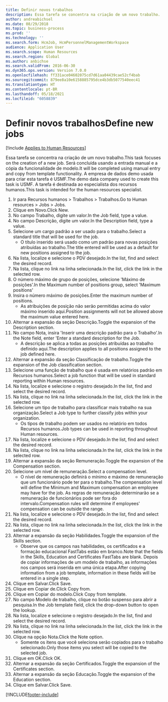 ```yaml
---
title: Definir novos trabalhos
description: Essa tarefa se concentra na criação de um novo trabalho.
author: andreabichsel
ms.date: 08/29/2018
ms.topic: business-process
ms.prod: ''
ms.technology: ''
ms.search.form: HcmJob, HcmPersonnelManagementWorkspace
audience: Application User
ms.search.scope: Human Resources
ms.search.region: Global
ms.author: anbichse
ms.search.validFrom: 2016-06-30
ms.dyn365.ops.version: Version 7.0.0
ms.openlocfilehash: ff331ace04602075cd7d61aa04439cae52cf4bab
ms.sourcegitcommit: 879ee8a10e6158885795dce4b3db5077540eec41
ms.translationtype: HT
ms.contentlocale: pt-BR
ms.lasthandoff: 05/18/2021
ms.locfileid: "6058839"
---
```

# <a name="define-new-jobs"></a><span data-ttu-id="b16b3-103">Definir novos trabalhos</span><span class="sxs-lookup"><span data-stu-id="b16b3-103">Define new jobs</span></span>

[!include [Applies to Human Resources](../includes/applies-to-hr.md)]



<span data-ttu-id="b16b3-104">Essa tarefa se concentra na criação de um novo trabalho.</span><span class="sxs-lookup"><span data-stu-id="b16b3-104">This task focuses on the creation of a new job.</span></span> <span data-ttu-id="b16b3-105">Será concluída usando a entrada manual e a cópia da funcionalidade de modelo.</span><span class="sxs-lookup"><span data-stu-id="b16b3-105">It will be completed using manual entry and copy from template functionality.</span></span> <span data-ttu-id="b16b3-106">A empresa de dados demo usada para criar esta tarefa é USMF.</span><span class="sxs-lookup"><span data-stu-id="b16b3-106">The demo data company used to create this task is USMF.</span></span> <span data-ttu-id="b16b3-107">A tarefa é destinada ao especialista dos recursos humanos.</span><span class="sxs-lookup"><span data-stu-id="b16b3-107">This task is intended for the human resources specialist.</span></span>

1. <span data-ttu-id="b16b3-108">Ir para Recursos humanos > Trabalhos > Trabalhos.</span><span class="sxs-lookup"><span data-stu-id="b16b3-108">Go to Human resources > Jobs > Jobs.</span></span>
2. <span data-ttu-id="b16b3-109">Clique em Novo.</span><span class="sxs-lookup"><span data-stu-id="b16b3-109">Click New.</span></span>
3. <span data-ttu-id="b16b3-110">No campo Trabalho, digite um valor.</span><span class="sxs-lookup"><span data-stu-id="b16b3-110">In the Job field, type a value.</span></span>
4. <span data-ttu-id="b16b3-111">No campo Descrição, digite um valor.</span><span class="sxs-lookup"><span data-stu-id="b16b3-111">In the Description field, type a value.</span></span>
5. <span data-ttu-id="b16b3-112">Selecione um cargo padrão a ser usado para o trabalho.</span><span class="sxs-lookup"><span data-stu-id="b16b3-112">Select a standard title that will be used for the job.</span></span> 
    * <span data-ttu-id="b16b3-113">O título inserido será usado como um padrão para novas posições atribuídas ao trabalho.</span><span class="sxs-lookup"><span data-stu-id="b16b3-113">The title entered will be used as a default for new positions assigned to the job.</span></span>  
6. <span data-ttu-id="b16b3-114">Na lista, localize e selecione o PDV desejado.</span><span class="sxs-lookup"><span data-stu-id="b16b3-114">In the list, find and select the desired record.</span></span>
7. <span data-ttu-id="b16b3-115">Na lista, clique no link na linha selecionada.</span><span class="sxs-lookup"><span data-stu-id="b16b3-115">In the list, click the link in the selected row.</span></span>
8. <span data-ttu-id="b16b3-116">O número máximo de grupo de posições, selecione 'Máximo de posições'.</span><span class="sxs-lookup"><span data-stu-id="b16b3-116">In the Maximum number of positions group, select 'Maximum positions'</span></span>
9. <span data-ttu-id="b16b3-117">Insira o número máximo de posições.</span><span class="sxs-lookup"><span data-stu-id="b16b3-117">Enter the maximum number of positions.</span></span> 
    * <span data-ttu-id="b16b3-118">As atribuições de posição não serão permitidas acima do valor máximo inserido aqui.</span><span class="sxs-lookup"><span data-stu-id="b16b3-118">Position assignments will not be allowed above the maximum value entered here.</span></span>  
10. <span data-ttu-id="b16b3-119">Alternar a expansão da seção Descrição.</span><span class="sxs-lookup"><span data-stu-id="b16b3-119">Toggle the expansion of the Description section.</span></span>
11. <span data-ttu-id="b16b3-120">No campo Nota, insira 'Inserir uma descrição padrão para o Trabalho'.</span><span class="sxs-lookup"><span data-stu-id="b16b3-120">In the Note field, enter 'Enter a standard description for the Job.</span></span>
    * <span data-ttu-id="b16b3-121">A descrição se aplica a todas as posições atribuídas ao trabalho definido aqui.</span><span class="sxs-lookup"><span data-stu-id="b16b3-121">The description applies to all positions assigned to the job defined here.</span></span>  
12. <span data-ttu-id="b16b3-122">Alternar a expansão da seção Classificação de trabalho.</span><span class="sxs-lookup"><span data-stu-id="b16b3-122">Toggle the expansion of the Job classification section.</span></span>
13. <span data-ttu-id="b16b3-123">Selecione uma função de trabalho que é usada em relatórios padrão em Recursos humanos.</span><span class="sxs-lookup"><span data-stu-id="b16b3-123">Select a job function that will be used in standard reporting within Human resources.</span></span>
14. <span data-ttu-id="b16b3-124">Na lista, localize e selecione o registro desejado.</span><span class="sxs-lookup"><span data-stu-id="b16b3-124">In the list, find and select the desired record.</span></span>
15. <span data-ttu-id="b16b3-125">Na lista, clique no link na linha selecionada.</span><span class="sxs-lookup"><span data-stu-id="b16b3-125">In the list, click the link in the selected row.</span></span>
16. <span data-ttu-id="b16b3-126">Selecione um tipo de trabalho para classificar mais trabalho na sua organização.</span><span class="sxs-lookup"><span data-stu-id="b16b3-126">Select a Job type to further classify jobs within your organization.</span></span> 
    * <span data-ttu-id="b16b3-127">Os tipos de trabalho podem ser usados no relatório em todos Recursos humanos.</span><span class="sxs-lookup"><span data-stu-id="b16b3-127">Job types can be used in reporting throughout Human resources.</span></span>  
17. <span data-ttu-id="b16b3-128">Na lista, localize e selecione o PDV desejado.</span><span class="sxs-lookup"><span data-stu-id="b16b3-128">In the list, find and select the desired record.</span></span>
18. <span data-ttu-id="b16b3-129">Na lista, clique no link na linha selecionada.</span><span class="sxs-lookup"><span data-stu-id="b16b3-129">In the list, click the link in the selected row.</span></span>
19. <span data-ttu-id="b16b3-130">Alternar a expansão da seção Remuneração.</span><span class="sxs-lookup"><span data-stu-id="b16b3-130">Toggle the expansion of the Compensation section.</span></span>
20. <span data-ttu-id="b16b3-131">Selecione um nível de remuneração.</span><span class="sxs-lookup"><span data-stu-id="b16b3-131">Select a compensation level.</span></span>
    * <span data-ttu-id="b16b3-132">O nível de remuneração definirá o mínimo e máximo de remuneração que um funcionário pode ter para o trabalho.</span><span class="sxs-lookup"><span data-stu-id="b16b3-132">The compensation level will define the Minimum and Maximum compensation an employee may have for the job.</span></span> <span data-ttu-id="b16b3-133">As regras de remuneração determinarão se a remuneração de funcionários pode ser fora do intervalo.</span><span class="sxs-lookup"><span data-stu-id="b16b3-133">Compensation rules will determine if employees' compensation can be outside the range.</span></span>  
21. <span data-ttu-id="b16b3-134">Na lista, localize e selecione o PDV desejado.</span><span class="sxs-lookup"><span data-stu-id="b16b3-134">In the list, find and select the desired record.</span></span>
22. <span data-ttu-id="b16b3-135">Na lista, clique no link na linha selecionada.</span><span class="sxs-lookup"><span data-stu-id="b16b3-135">In the list, click the link in the selected row.</span></span>
23. <span data-ttu-id="b16b3-136">Alternar a expansão da seção Habilidades.</span><span class="sxs-lookup"><span data-stu-id="b16b3-136">Toggle the expansion of the Skills section.</span></span>
    * <span data-ttu-id="b16b3-137">Observe que os campos nas habilidades, os certificados e a formação educacional FastTabs estão em branco.</span><span class="sxs-lookup"><span data-stu-id="b16b3-137">Note that the fields in the Skills, Education and Certificates FastTabs are blank.</span></span> <span data-ttu-id="b16b3-138">Depois de copiar informações de um modelo de trabalho, as informações nos campos será inserida em uma única etapa.</span><span class="sxs-lookup"><span data-stu-id="b16b3-138">After copying information from a job template, information in these fields will be entered in a single step.</span></span>   
24. <span data-ttu-id="b16b3-139">Clique em Salvar.</span><span class="sxs-lookup"><span data-stu-id="b16b3-139">Click Save.</span></span>
25. <span data-ttu-id="b16b3-140">Clique em Copiar de.</span><span class="sxs-lookup"><span data-stu-id="b16b3-140">Click Copy from.</span></span>
26. <span data-ttu-id="b16b3-141">Clique em Copiar do modelo.</span><span class="sxs-lookup"><span data-stu-id="b16b3-141">Click Copy from template.</span></span>
27. <span data-ttu-id="b16b3-142">No campo Modelo de trabalho, clique no botão suspenso para abrir a pesquisa.</span><span class="sxs-lookup"><span data-stu-id="b16b3-142">In the Job template field, click the drop-down button to open the lookup.</span></span>
28. <span data-ttu-id="b16b3-143">Na lista, localize e selecione o registro desejado.</span><span class="sxs-lookup"><span data-stu-id="b16b3-143">In the list, find and select the desired record.</span></span>
29. <span data-ttu-id="b16b3-144">Na lista, clique no link na linha selecionada.</span><span class="sxs-lookup"><span data-stu-id="b16b3-144">In the list, click the link in the selected row.</span></span>
30. <span data-ttu-id="b16b3-145">Clique na opção Nota.</span><span class="sxs-lookup"><span data-stu-id="b16b3-145">Click the Note option.</span></span>
    * <span data-ttu-id="b16b3-146">Somente os itens que você seleciona serão copiados para o trabalho selecionado.</span><span class="sxs-lookup"><span data-stu-id="b16b3-146">Only those items you select will be copied to the selected job.</span></span>    
31. <span data-ttu-id="b16b3-147">Clique em OK.</span><span class="sxs-lookup"><span data-stu-id="b16b3-147">Click OK.</span></span>
32. <span data-ttu-id="b16b3-148">Alternar a expansão da seção Certificados.</span><span class="sxs-lookup"><span data-stu-id="b16b3-148">Toggle the expansion of the Certificates section.</span></span>
33. <span data-ttu-id="b16b3-149">Alternar a expansão da seção Educação.</span><span class="sxs-lookup"><span data-stu-id="b16b3-149">Toggle the expansion of the Education section.</span></span>
34. <span data-ttu-id="b16b3-150">Clique em Salvar.</span><span class="sxs-lookup"><span data-stu-id="b16b3-150">Click Save.</span></span>



[!INCLUDE[footer-include](../includes/footer-banner.md)]
